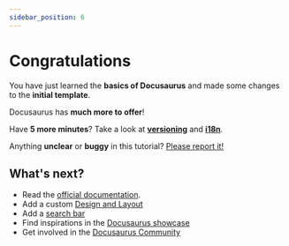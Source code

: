 ```yaml
---
sidebar_position: 6
---
```


# Congratulations

You have just learned the **basics of Docusaurus** and made some changes to the **initial template**.

Docusaurus has **much more to offer**!

Have **5 more minutes**?
Take a look at **[versioning](../tutorial-extras/manage-docs-versions.md)** and **[i18n](../tutorial-extras/translate-your-site.md)**.

Anything **unclear** or **buggy** in this tutorial?
[Please report it!](https://github.com/facebook/docusaurus/discussions/4610)

## What's next?

* Read the [official documentation](https://docusaurus.io/).
* Add a custom [Design and Layout](https://docusaurus.io/docs/styling-layout)
* Add a [search bar](https://docusaurus.io/docs/search)
* Find inspirations in the [Docusaurus showcase](https://docusaurus.io/showcase)
* Get involved in the [Docusaurus Community](https://docusaurus.io/community/support)
